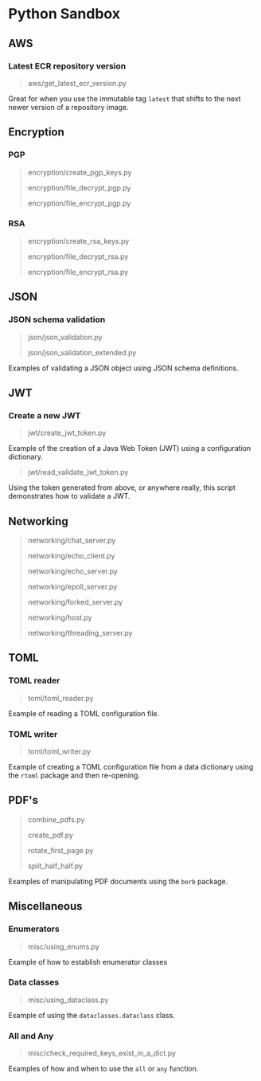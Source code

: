 # Python Sandbox

## AWS

### Latest ECR repository version

> aws/get_latest_ecr_version.py

Great for when you use the immutable tag `latest` that shifts to the
next newer version of a repository image.

## Encryption

### PGP
> encryption/create_pgp_keys.py
> 
> encryption/file_decrypt_pgp.py
> 
> encryption/file_encrypt_pgp.py

### RSA
> encryption/create_rsa_keys.py
> 
> encryption/file_decrypt_rsa.py
> 
> encryption/file_encrypt_rsa.py

## JSON

### JSON schema validation

> json/json_validation.py
> 
> json/json_validation_extended.py
 
Examples of validating a JSON object using JSON schema definitions.

## JWT

### Create a new JWT

> jwt/create_jwt_token.py

Example of the creation of a Java Web Token (JWT) using a configuration
dictionary.

> jwt/read_validate_jwt_token.py

Using the token generated from above, or anywhere really, this script
demonstrates how to validate a JWT.

## Networking

> networking/chat_server.py
> 
> networking/echo_client.py
> 
> networking/echo_server.py
> 
> networking/epoll_server.py
> 
> networking/forked_server.py
> 
> networking/host.py
> 
> networking/threading_server.py


## TOML

### TOML reader

> toml/toml_reader.py

Example of reading a TOML configuration file.

### TOML writer

> toml/toml_writer.py

Example of creating a TOML configuration file from a data dictionary
using the `rtoml` package and then re-opening.

## PDF's

> combine_pdfs.py
>
> create_pdf.py
>
> rotate_first_page.py
>
> split_half_half.py

Examples of manipulating PDF documents using the `borb` package.

## Miscellaneous

### Enumerators

> misc/using_enums.py

Example of how to establish enumerator classes

### Data classes

> misc/using_dataclass.py

Example of using the `dataclasses.dataclass` class.

### All and Any

> misc/check_required_keys_exist_in_a_dict.py

Examples of how and when to use the `all` or `any` function.
